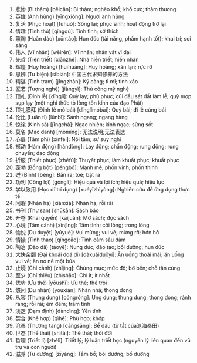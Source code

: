 1. 悲惨 (Bi thảm) [bēicǎn]: Bi thảm; nghèo khổ; khổ cực; thảm thương
2. 英雄 (Anh hùng) [yīngxióng]: Người anh hùng
3. 复活 (Phục hoạt) [fùhuó]: Sống lại; phục sinh; hoạt động trở lại
4. 情趣 (Tình thú) [qíngqù]: Tính tình; sở thích
5. 熏陶 (Huân đào) [xūntáo]: Hun đúc (tài năng, phẩm hạnh tốt); khai trí; soi sáng
6. 伟人 (Vĩ nhân) [wěirén]: Vĩ nhân; nhân vật vĩ đại
7. 先哲 (Tiên triết) [xiānzhé]: Nhà hiền triết; hiền nhân
8. 辉煌 (Huy hoàng) [huīhuáng]: Huy hoàng; xán lạn; rực rỡ
9. 思辨 (Tư biện) [sībiàn]: 中国古代求知修养的方法
10. 精湛 (Tinh trạm) [jīngzhàn]: Kỹ càng; tỉ mỉ; tinh xảo
11. 匠艺 (Tượng nghệ) [jiàngyì]: Thủ công mỹ nghệ
12. 顶礼 (Đỉnh lễ) [dǐnglǐ]: Quỳ lạy; phủ phục; cúi đầu sát đất làm lễ; quỳ mọp sụp lạy (một nghi thức tỏ lòng tôn kính của đạo Phật)
13. 顶礼膜拜 (Đỉnh lễ mô bái) [dǐnglǐmóbài]: Quỳ bái; đi lễ cúng bái
14. 伦比 (Luân tỉ) [lūnbǐ]: Sánh ngang; ngang hàng
15. 惊诧 (Kinh sá) [jīngchà]: Ngạc nhiên; kinh ngạc; sửng sốt
16. 莫名 (Mạc danh) [mòmíng]: 无法说明;无法表达
17. 心扉 (Tâm phi) [xīnfēi]: Nội tâm; sự suy nghĩ
18. 撼动 (Hám động) [hàndòng]: Lay động; chấn động; rung động; rung chuyển; dao động
19. 折服 (Thiết phục) [zhéfú]: Thuyết phục; làm khuất phục; khuất phục
20. 蓬勃 (Bồng bột) [péngbó]: Mạnh mẽ; phồn vinh; phồn thịnh
21. 迸 (Bính) [bèng]: Bắn ra; toé; bật ra
22. 功利 (Công lợi) [gōnglì]: Hiệu quả và lợi ích; hiệu quả; hiệu lực
23. 学以致用 (Học dĩ trí dụng) [xuéyǐzhìyòng]: Nghiên cứu để ứng dụng thực tế
24. 闲暇 (Nhàn hạ) [xiánxiá]: Nhàn hạ; rỗi rãi
25. 书刊 (Thư san) [shūkān]: Sách báo
26. 开卷 (Khai quyển) [kāijuàn]: Mở sách; đọc sách
27. 心境 (Tâm cảnh) [xīnjìng]: Tâm tình; cõi lòng; trong lòng
28. 愉悦 (Du duyệt) [yúyuè]: Vui mừng; vui vẻ; mừng rỡ; hớn hở
29. 情操 (Tình thao) [qíngcāo]: Tình cảm sâu đậm
30. 陶冶 (Đào dã) [táoyě]: Nung đúc; đào tạo; bồi dưỡng; hun đúc
31. 大快朵颐 (Đại khoái đoá di) [dàkuàiduǒyí]: Ăn uống thoải mái; ăn uống vui vẻ; ăn no nê một bữa
32. 止境 (Chỉ cảnh) [zhǐjìng]: Chừng mực; mức độ; bờ bến; chỗ tận cùng
33. 至少 (Chí thiểu) [zhìshǎo]: Chí ít; ít nhất
34. 优势 (Ưu thế) [yōushì]: Ưu thế; thế trội
35. 悠闲 (Du nhàn) [yōuxián]: Nhàn nhã; thong dong
36. 从容 (Thung dung) [cōngróng]: Ung dung; thung dung; thong dong; rảnh rang; rỗi rãi; êm đềm; trầm tĩnh
37. 淡定 (Đạm định) [dàndìng]: Yên tĩnh
38. 契合 (Khế hợp) [qìhé]: Phù hợp; khớp
39. 沧桑 (Thương tang) [cāngsāng]: Bể dâu (từ tắt của沧海桑田)
40. 世态 (Thế thái) [shìtài]: Thế thái; thói đời
41. 哲理 (Triết lí) [zhélǐ]: Triết lý; lý luận triết học (nguyên lý liên quan đến vũ trụ và con người)
42. 滋养 (Tư dưỡng) [zīyǎng]: Tẩm bổ; bồi dưỡng; bổ dưỡng